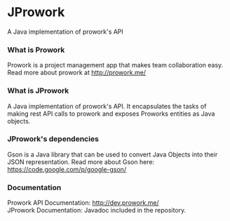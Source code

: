JProwork
========

A Java implementation of prowork's API


<h3>What is Prowork</h3>

Prowork is a project management app that makes team collaboration easy. Read more about prowork at <a href="http://prowork.me/">http://prowork.me/</a>

<h3>What is JProwork</h3>
A Java implementation of prowork's API. It encapsulates the tasks of making rest API calls to prowork and exposes Proworks entities as Java objects.


<h3>JProwork's dependencies</h3>
Gson is a Java library that can be used to convert Java Objects into their JSON representation. Read more about Gson here: <a href="https://code.google.com/p/google-gson/">https://code.google.com/p/google-gson/ </a>

<h3>Documentation</h3>

Prowork API Documentation: <a href="http://dev.prowork.me/">http://dev.prowork.me/</a>
<br/>
JProwork Documentation: Javadoc included in the repository.
